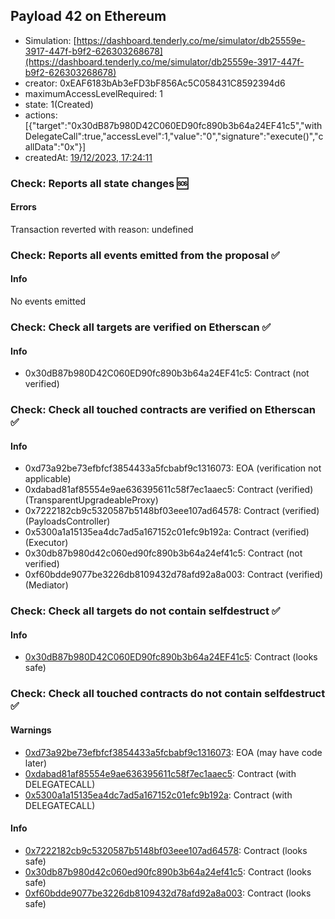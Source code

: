 ## Payload 42 on Ethereum

- Simulation: [https://dashboard.tenderly.co/me/simulator/db25559e-3917-447f-b9f2-626303268678](https://dashboard.tenderly.co/me/simulator/db25559e-3917-447f-b9f2-626303268678)
- creator: 0xEAF6183bAb3eFD3bF856Ac5C058431C8592394d6
- maximumAccessLevelRequired: 1
- state: 1(Created)
- actions: [{"target":"0x30dB87b980D42C060ED90fc890b3b64a24EF41c5","withDelegateCall":true,"accessLevel":1,"value":"0","signature":"execute()","callData":"0x"}]
- createdAt: [19/12/2023, 17:24:11](https://etherscan.io/tx/0x893998de3c58184476f9558f58c45e23cfc842d904e823eea9d378463379d4c6)

### Check: Reports all state changes :sos:

#### Errors

Transaction reverted with reason: undefined

### Check: Reports all events emitted from the proposal :white_check_mark:

#### Info

No events emitted

### Check: Check all targets are verified on Etherscan :white_check_mark:

#### Info

- 0x30dB87b980D42C060ED90fc890b3b64a24EF41c5: Contract (not verified)

### Check: Check all touched contracts are verified on Etherscan :white_check_mark:

#### Info

- 0xd73a92be73efbfcf3854433a5fcbabf9c1316073: EOA (verification not applicable)
- 0xdabad81af85554e9ae636395611c58f7ec1aaec5: Contract (verified) (TransparentUpgradeableProxy)
- 0x7222182cb9c5320587b5148bf03eee107ad64578: Contract (verified) (PayloadsController)
- 0x5300a1a15135ea4dc7ad5a167152c01efc9b192a: Contract (verified) (Executor)
- 0x30db87b980d42c060ed90fc890b3b64a24ef41c5: Contract (not verified)
- 0xf60bdde9077be3226db8109432d78afd92a8a003: Contract (verified) (Mediator)

### Check: Check all targets do not contain selfdestruct :white_check_mark:

#### Info

- [0x30dB87b980D42C060ED90fc890b3b64a24EF41c5](https://etherscan.io/address/0x30dB87b980D42C060ED90fc890b3b64a24EF41c5): Contract (looks safe)

### Check: Check all touched contracts do not contain selfdestruct :white_check_mark:

#### Warnings

- [0xd73a92be73efbfcf3854433a5fcbabf9c1316073](https://etherscan.io/address/0xd73a92be73efbfcf3854433a5fcbabf9c1316073): EOA (may have code later)
- [0xdabad81af85554e9ae636395611c58f7ec1aaec5](https://etherscan.io/address/0xdabad81af85554e9ae636395611c58f7ec1aaec5): Contract (with DELEGATECALL)
- [0x5300a1a15135ea4dc7ad5a167152c01efc9b192a](https://etherscan.io/address/0x5300a1a15135ea4dc7ad5a167152c01efc9b192a): Contract (with DELEGATECALL)

#### Info

- [0x7222182cb9c5320587b5148bf03eee107ad64578](https://etherscan.io/address/0x7222182cb9c5320587b5148bf03eee107ad64578): Contract (looks safe)
- [0x30db87b980d42c060ed90fc890b3b64a24ef41c5](https://etherscan.io/address/0x30db87b980d42c060ed90fc890b3b64a24ef41c5): Contract (looks safe)
- [0xf60bdde9077be3226db8109432d78afd92a8a003](https://etherscan.io/address/0xf60bdde9077be3226db8109432d78afd92a8a003): Contract (looks safe)

